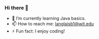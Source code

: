 ### Hi there 👋
- 🌱 I’m currently learning Java basics.
- 📫 How to reach me: langlaisb1@wit.edu
- ⚡ Fun fact: I enjoy coding!
